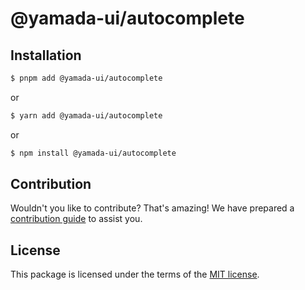 # @yamada-ui/autocomplete

## Installation

```sh
$ pnpm add @yamada-ui/autocomplete
```

or

```sh
$ yarn add @yamada-ui/autocomplete
```

or

```sh
$ npm install @yamada-ui/autocomplete
```

## Contribution

Wouldn't you like to contribute? That's amazing! We have prepared a [contribution guide](https://github.com/yamada-ui/yamada-ui/blob/main/CONTRIBUTING.md) to assist you.

## License

This package is licensed under the terms of the
[MIT license](https://github.com/yamada-ui/yamada-ui/blob/main/LICENSE).
